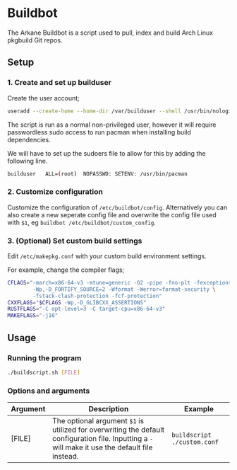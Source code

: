 # Buildbot
The Arkane Buildbot is a script used to pull, index and build Arch Linux pkgbuild Git repos.

## Setup
### 1. Create and set up builduser
Create the user account;
```bash
useradd --create-home --home-dir /var/builduser --shell /usr/bin/nologin builduser
```

The script is run as a normal non-privileged user, however it will require passwordless sudo access to run pacman when installing build dependencies.

We will have to set up the sudoers file to allow for this by adding the following line.
```bash
builduser	ALL=(root)	NOPASSWD: SETENV: /usr/bin/pacman
```

### 2. Customize configuration
Customize the configuration of `/etc/buildbot/config`. Alternatively you can also create a new seperate config file and overwrite the config file used with `$1`, eg `buildbot /etc/buildbot/custom_config`.

### 3. (Optional) Set custom build settings
Edit `/etc/makepkg.conf` with your custom build environment settings.

For example, change the compiler flags;
```bash
CFLAGS="-march=x86-64-v3 -mtune=generic -O2 -pipe -fno-plt -fexceptions \
        -Wp,-D_FORTIFY_SOURCE=2 -Wformat -Werror=format-security \
        -fstack-clash-protection -fcf-protection"
CXXFLAGS="$CFLAGS -Wp,-D_GLIBCXX_ASSERTIONS"
RUSTFLAGS="-C opt-level=3 -C target-cpu=x86-64-v3"
MAKEFLAGS="-j16"
```

## Usage
### Running the program
```bash
./buildscript.sh [FILE]
```

### Options and arguments
| Argument | Description | Example |
| --- | --- | --- |
| [FILE] | The optional argument `$1` is utilized for overwriting the default configuration file. Inputting a `-` will make it use the default file instead. | `buildscript ./custom.conf` |
